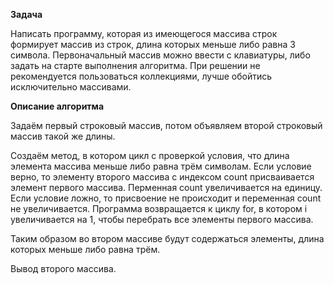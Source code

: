 **Задача**

Написать программу, которая из имеющегося массива строк формирует массив из строк, длина которых меньше либо равна 3 символа.
Первоначальный массив можно ввести с клавиатуры, либо задать на старте выполнения алгоритма. При решении не рекомендуется пользоваться
коллекциями, лучше обойтись исключительно массивами.

**Описание алгоритма**

Задаём первый строковый массив, потом объявляем второй строковый массив такой же длины.

Создаём метод, в котором цикл с проверкой условия, что длина элемента массива меньше либо равна трём символам.
Если условие верно, то элементу второго массива с индексом count присваивается элемент первого массива.
Перменная count увеличивается на единицу.
Если условие ложно, то присвоение не происходит и переменная count не увеличивается. 
Программа возвращается к циклу for, в котором i увеличивается на 1, чтобы перебрать все элементы первого массива.

Таким образом во втором массиве будут содержаться элементы, длина которых меньше либо равна трём.

Вывод второго массива.